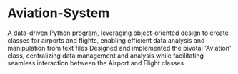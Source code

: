 # Aviation-System
A data-driven Python program, leveraging object-oriented design to create classes for airports and flights, enabling efficient data analysis and manipulation from text files Designed and implemented the pivotal 'Aviation' class, centralizing data management and analysis while facilitating seamless interaction between the Airport and Flight classes
